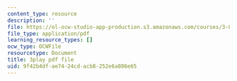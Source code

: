 ```yaml
---
content_type: resource
description: ''
file: https://ol-ocw-studio-app-production.s3.amazonaws.com/courses/3-091sc-introduction-to-solid-state-chemistry-fall-2010/9f42b4dfae7424cdacb8252e6a806e65_czAWbZLxFNM.pdf
file_type: application/pdf
learning_resource_types: []
ocw_type: OCWFile
resourcetype: Document
title: 3play pdf file
uid: 9f42b4df-ae74-24cd-acb8-252e6a806e65
---
```

